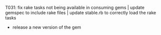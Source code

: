T031: fix rake tasks not being available in consuming gems
| update gemspec to include rake files
| update stable.rb to correctly load the rake tasks
- release a new version of the gem
